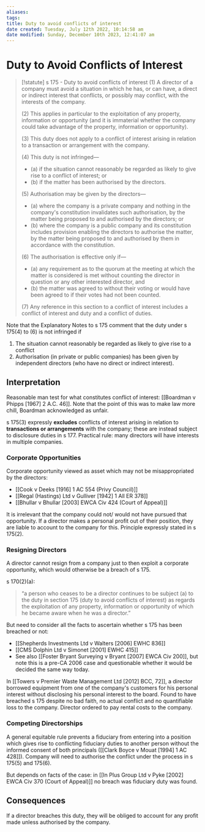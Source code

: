 ```yaml
---
aliases: 
tags: 
title: Duty to avoid conflicts of interest
date created: Tuesday, July 12th 2022, 10:14:58 am
date modified: Sunday, December 10th 2023, 12:41:07 am
---
```


# Duty to Avoid Conflicts of Interest

> [!statute] s 175 - Duty to avoid conflicts of interest
> (1) A director of a company must avoid a situation in which he has, or can have, a direct or indirect interest that conflicts, or possibly may conflict, with the interests of the company.
> 
> (2) This applies in particular to the exploitation of any property, information or opportunity (and it is immaterial whether the company could take advantage of the property, information or opportunity).
> 
> (3) This duty does not apply to a conflict of interest arising in relation to a transaction or arrangement with the company.
> 
> (4) This duty is not infringed—
> - (a) if the situation cannot reasonably be regarded as likely to give rise to a conflict of interest; or
> - (b) if the matter has been authorised by the directors.
> 
> (5) Authorisation may be given by the directors—
> - (a) where the company is a private company and nothing in the company's constitution invalidates such authorisation, by the matter being proposed to and authorised by the directors; or
> - (b) where the company is a public company and its constitution includes provision enabling the directors to authorise the matter, by the matter being proposed to and authorised by them in accordance with the constitution.
> 
> (6) The authorisation is effective only if—
> - (a) any requirement as to the quorum at the meeting at which the matter is considered is met without counting the director in question or any other interested director, and
> - (b) the matter was agreed to without their voting or would have been agreed to if their votes had not been counted.
> 
> (7) Any reference in this section to a conflict of interest includes a conflict of interest and duty and a conflict of duties.

Note that the Explanatory Notes to s 175 comment that the duty under s 175(4) to (6) is not infringed if

1. The situation cannot reasonably be regarded as likely to give rise to a conflict
2. Authorisation (in private or public companies) has been given by independent directors (who have no direct or indirect interest).

## Interpretation

Reasonable man test for what constitutes conflict of interest: [[Boardman v Phipps [1967] 2 A.C. 46]]. Note that the point of this was to make law more chill, Boardman acknowledged as unfair.

s 175(3) expressly **excludes** conflicts of interest arising in relation to **transactions or arrangements** with the company; these are instead subject to disclosure duties in s 177. Practical rule: many directors will have interests in multiple companies.

### Corporate Opportunities

Corporate opportunity viewed as asset which may not be misappropriated by the directors:

- [[Cook v Deeks [1916] 1 AC 554 (Privy Council)]]
- [[Regal (Hastings) Ltd v Gulliver [1942] 1 All ER 378]]
- [[Bhullar v Bhullar [2003] EWCA Civ 424 (Court of Appeal)]]

It is irrelevant that the company could not/ would not have pursued that opportunity. If a director makes a personal profit out of their position, they are liable to account to the company for this. Principle expressly stated in s 175(2).

### Resigning Directors

A director cannot resign from a company just to then exploit a corporate opportunity, which would otherwise be a breach of s 175.

s 170(2)(a):

>“a person who ceases to be a director continues to be subject (a) to the duty in section 175 (duty to avoid conflicts of interest) as regards the exploitation of any property, information or opportunity of which he became aware when he was a director.”

But need to consider all the facts to ascertain whether s 175 has been breached or not:

- [[Shepherds Investments Ltd v Walters [2006] EWHC 836]]
- [[CMS Dolphin Ltd v Simonet [2001] EWHC 415]]
- See also [[Foster Bryant Surveying v Bryant [2007] EWCA Civ 200]], but note this is a pre-CA 2006 case and questionable whether it would be decided the same way today.

In [[Towers v Premier Waste Management Ltd [2012] BCC, 72]], a director borrowed equipment from one of the company's customers for his personal interest without disclosing his personal interest to the board. Found to have breached s 175 despite no bad faith, no actual conflict and no quantifiable loss to the company. Director ordered to pay rental costs to the company.

### Competing Directorships

A general equitable rule prevents a fiduciary from entering into a position which gives rise to conflicting fiduciary duties to another person without the informed consent of both principals ([[Clark Boyce v Mouat [1994] 1 AC 428]]). Company will need to authorise the conflict under the process in s 175(5) and 175(6).

But depends on facts of the case: in [[In Plus Group Ltd v Pyke [2002] EWCA Civ 370 (Court of Appeal)]] no breach was fiduciary duty was found.

## Consequences

If a director breaches this duty, they will be obliged to account for any profit made unless authorised by the company.
